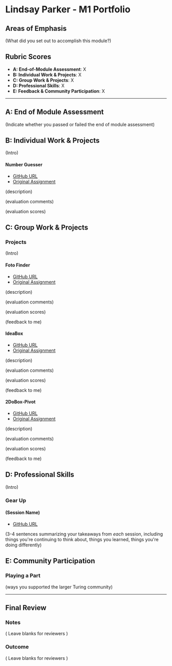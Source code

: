 # Lindsay Parker - M1 Portfolio

## Areas of Emphasis

(What did you set out to accomplish this module?)

## Rubric Scores

* **A: End-of-Module Assessment**:            X
* **B: Individual Work & Projects**:          X
* **C: Group Work & Projects**:               X
* **D: Professional Skills**:                 X
* **E: Feedback & Community Participation**:  X

-----------------------

## A: End of Module Assessment

(Indicate whether you passed or failed the end of module assessment)


## B: Individual Work & Projects

(Intro)

#### Number Guesser

* [GitHub URL](https://github.com/lindsaywparker/number-guesser)
* [Original Assignment](http://frontend.turing.io/projects/number-guesser.html)

(description)

(evaluation comments)

(evaluation scores)

## C: Group Work & Projects

### Projects

(Intro)

#### Foto Finder

* [GitHub URL](https://github.com/lindsaywparker/foto-finder)
* [Original Assignment](http://frontend.turing.io/projects/foto-finder.html)

(description)

(evaluation comments)

(evaluation scores)

(feedback to me)

#### IdeaBox

* [GitHub URL](https://github.com/jdiejim/IdeaBox)
* [Original Assignment](http://frontend.turing.io/projects/ideabox.html)

(description)

(evaluation comments)

(evaluation scores)

(feedback to me)

#### 2DoBox-Pivot

* [GitHub URL](https://github.com/lindsaywparker/2DoBox-Pivot)
* [Original Assignment](http://frontend.turing.io/projects/2DoBox-Pivot-Mod1.html)

(description)

(evaluation comments)

(evaluation scores)

(feedback to me)

## D: Professional Skills
(Intro)

### Gear Up
#### (Session Name)

* [GitHub URL]()

(3-4 sentences summarizing your takeaways from _each_ session, including things you're continuing to think about, things you learned, things you're doing differently)

## E: Community Participation

### Playing a Part

(ways you supported the larger Turing community)

------------------

## Final Review

### Notes

( Leave blanks for reviewers )

### Outcome

( Leave blanks for reviewers )